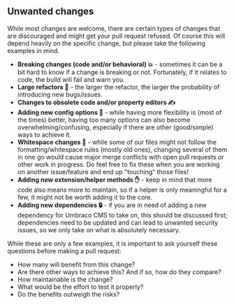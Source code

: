 ## Unwanted changes
While most changes are welcome, there are certain types of changes that are discouraged and might get your pull request refused.
Of course this will depend heavily on the specific change, but please take the following examples in mind.

- **Breaking changes (code and/or behavioral) 💥** - sometimes it can be a bit hard to know if a change is breaking or not. Fortunately, if it relates to code, the build will fail and warn you.
- **Large refactors 🤯** - the larger the refactor, the larger the probability of introducing new bugs/issues.  
- **Changes to obsolete code and/or property editors ✍️**
- **Adding new config options 🦾** - while having more flexibility is (most of the times) better, having too many options can also become overwhelming/confusing, especially if there are other (good/simple) ways to achieve it.
- **Whitespace changes 🫥** - while some of our files might not follow the formatting/whitespace rules (mostly old ones), changing several of them in one go would cause major merge conflicts with open pull requests or other work in progress. Do feel free to fix these when you are working on another issue/feature and end up "touching" those files!
- **Adding new extension/helper methods ✋** - keep in mind that more code also means more to maintain, so if a helper is only meaningful for a few, it might not be worth adding it to the core.
- **Adding new dependencies 🔒** - if you are in need of adding a new dependency for Umbraco CMS to take on, this should be discussed first; dependencies need to be updated and can lead to unwanted security issues, so we only take on what is absolutely necessary.

While these are only a few examples, it is important to ask yourself these questions before making a pull request:

- How many will benefit from this change?
- Are there other ways to achieve this? And if so, how do they compare?
- How maintainable is the change?
- What would be the effort to test it properly?
- Do the benefits outweigh the risks?
